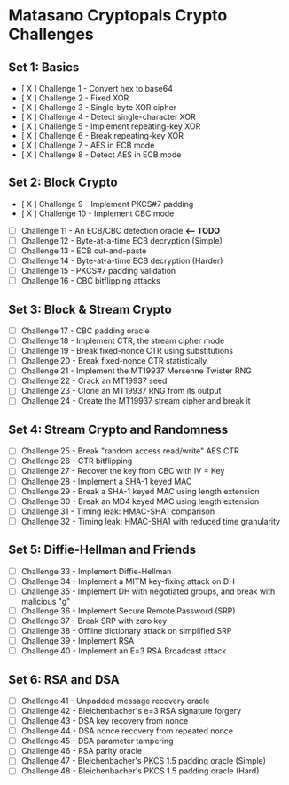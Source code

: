 # Matasano Cryptopals Crypto Challenges

## Set 1: Basics
- [ X ] Challenge 1 - Convert hex to base64
- [ X ] Challenge 2 - Fixed XOR
- [ X ] Challenge 3 - Single-byte XOR cipher
- [ X ] Challenge 4 - Detect single-character XOR
- [ X ] Challenge 5 - Implement repeating-key XOR
- [ X ] Challenge 6 - Break repeating-key XOR
- [ X ] Challenge 7 - AES in ECB mode
- [ X ] Challenge 8 - Detect AES in ECB mode

## Set 2: Block Crypto
- [ X ] Challenge 9 - Implement PKCS#7 padding
- [ X ] Challenge 10 - Implement CBC mode
- [ ] Challenge 11 - An ECB/CBC detection oracle **<-- TODO**
- [ ] Challenge 12 - Byte-at-a-time ECB decryption (Simple)
- [ ] Challenge 13 - ECB cut-and-paste
- [ ] Challenge 14 - Byte-at-a-time ECB decryption (Harder)
- [ ] Challenge 15 - PKCS#7 padding validation
- [ ] Challenge 16 - CBC bitflipping attacks

## Set 3: Block & Stream Crypto
- [ ] Challenge 17 - CBC padding oracle
- [ ] Challenge 18 - Implement CTR, the stream cipher mode
- [ ] Challenge 19 - Break fixed-nonce CTR using substitutions
- [ ] Challenge 20 - Break fixed-nonce CTR statistically
- [ ] Challenge 21 - Implement the MT19937 Mersenne Twister RNG
- [ ] Challenge 22 - Crack an MT19937 seed
- [ ] Challenge 23 - Clone an MT19937 RNG from its output
- [ ] Challenge 24 - Create the MT19937 stream cipher and break it

## Set 4: Stream Crypto and Randomness
- [ ] Challenge 25 - Break "random access read/write" AES CTR
- [ ] Challenge 26 - CTR bitflipping
- [ ] Challenge 27 - Recover the key from CBC with IV = Key
- [ ] Challenge 28 - Implement a SHA-1 keyed MAC
- [ ] Challenge 29 - Break a SHA-1 keyed MAC using length extension
- [ ] Challenge 30 - Break an MD4 keyed MAC using length extension
- [ ] Challenge 31 - Timing leak: HMAC-SHA1 comparison
- [ ] Challenge 32 - Timing leak: HMAC-SHA1 with reduced time granularity

## Set 5: Diffie-Hellman and Friends
- [ ] Challenge 33 - Implement Diffie-Hellman
- [ ] Challenge 34 - Implement a MITM key-fixing attack on DH
- [ ] Challenge 35 - Implement DH with negotiated groups, and break with malicious "g"
- [ ] Challenge 36 - Implement Secure Remote Password (SRP)
- [ ] Challenge 37 - Break SRP with zero key
- [ ] Challenge 38 - Offline dictionary attack on simplified SRP
- [ ] Challenge 39 - Implement RSA
- [ ] Challenge 40 - Implement an E=3 RSA Broadcast attack

## Set 6: RSA and DSA
- [ ] Challenge 41 - Unpadded message recovery oracle
- [ ] Challenge 42 - Bleichenbacher's e=3 RSA signature forgery
- [ ] Challenge 43 - DSA key recovery from nonce
- [ ] Challenge 44 - DSA nonce recovery from repeated nonce
- [ ] Challenge 45 - DSA parameter tampering
- [ ] Challenge 46 - RSA parity oracle
- [ ] Challenge 47 - Bleichenbacher's PKCS 1.5 padding oracle (Simple)
- [ ] Challenge 48 - Bleichenbacher's PKCS 1.5 padding oracle (Hard)
